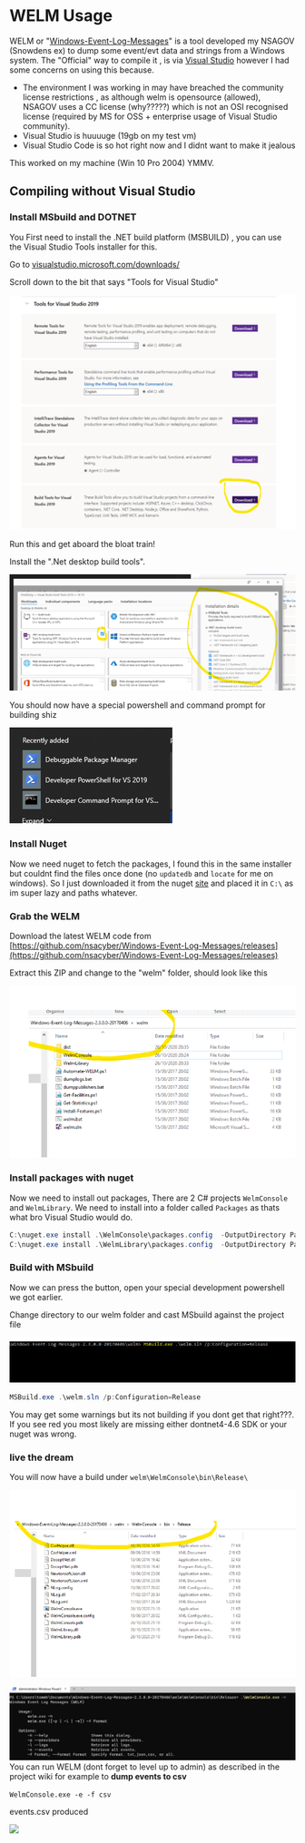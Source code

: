 # WELM Usage

WELM or "[Windows-Event-Log-Messages](https://github.com/nsacyber/Windows-Event-Log-Messages)" is a tool developed my NSAGOV (Snowdens ex) to dump some event/evt data and strings from a Windows system. The "Official" way to compile it , is via [Visual Studio](https://github.com/nsacyber/Windows-Event-Log-Messages/blob/master/docs/Building%20WELM.md) however I had some concerns on using this because.

* The environment I was working in may have breached the community license restrictions , as although welm is opensource (allowed), NSAGOV uses a CC license (why?????) which is not an OSI recognised license (required by MS for OSS + enterprise usage of Visual Studio community).
* Visual Studio is huuuuge (19gb on my test vm) 
* Visual Studio Code is so hot right now and I didnt want to make it jealous

This worked on my machine (Win 10 Pro 2004) YMMV.

## Compiling without Visual Studio 

### Install MSbuild and DOTNET

You First need to install the .NET build platform (MSBUILD) , you can use the Visual Studio Tools installer for this. 

Go to [visualstudio.microsoft.com/downloads/](https://visualstudio.microsoft.com/downloads/)

Scroll down to the bit that says "Tools for Visual Studio"

![](img/vis1.png)

Run this and get aboard the bloat train!

Install the ".Net desktop build tools".

![](img/vis2.png)

You should now have a special powershell and command prompt for building shiz

![](img/vis3.png)

### Install Nuget

Now we need nuget to fetch the packages, I found this in the same installer but couldnt find the files once done (no ```updatedb``` and ```locate``` for me on windows). So I just downloaded it from the nuget [site](https://www.nuget.org/downloads) and placed it in ```C:\``` as im super lazy and paths whatever.

### Grab the WELM

Download the latest WELM code from [https://github.com/nsacyber/Windows-Event-Log-Messages/releases](https://github.com/nsacyber/Windows-Event-Log-Messages/releases)

Extract this ZIP and change to the "welm" folder, should look like this

![](img/vis4.png)

### Install packages with nuget

Now we need to install out packages, There are 2 C# projects ```WelmConsole``` and ```WelmLibrary```. We need to install into a folder called ```Packages``` as thats what bro Visual Studio would do.

``` powershell
C:\nuget.exe install .\WelmConsole\packages.config  -OutputDirectory Packages
C:\nuget.exe install .\WelmLibrary\packages.config  -OutputDirectory Packages
```

### Build with MSbuild

Now we can press the button, open your special development powershell we got earlier.

Change directory to our welm folder and cast MSbuild against the project file

![](img/vis5.png)

``` powershell
MSBuild.exe .\welm.sln /p:Configuration=Release
```

You may get some warnings but its not building if you dont get that right???. If you see red you most likely are missing either dontnet4-4.6 SDK or your nuget was wrong.

### live the dream

You will now have a build under ```welm\WelmConsole\bin\Release\```

![](img/vis6.png)

![](img/vis7.png)
You can run WELM (dont forget to level up to admin) as described in the project wiki for example to **dump events to csv** 


```WelmConsole.exe -e -f csv```

events.csv produced

![](img/vis8.png)